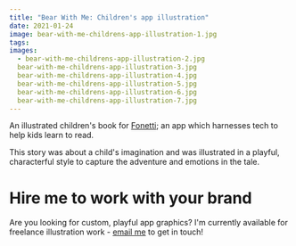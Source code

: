 ```yaml
---
title: "Bear With Me: Children's app illustration"
date: 2021-01-24
image: bear-with-me-childrens-app-illustration-1.jpg
tags:
images:
  - bear-with-me-childrens-app-illustration-2.jpg
  bear-with-me-childrens-app-illustration-3.jpg
  bear-with-me-childrens-app-illustration-4.jpg
  bear-with-me-childrens-app-illustration-5.jpg
  bear-with-me-childrens-app-illustration-6.jpg
  bear-with-me-childrens-app-illustration-7.jpg
---
```


An illustrated children's book for [Fonetti](https://www.fonetti.com/); an app which harnesses tech to help kids learn to read.

This story was about a child's imagination and was illustrated in a playful, characterful style to capture the adventure and emotions in the tale.

# Hire me to work with your brand
Are you looking for custom, playful app graphics? I'm currently available for freelance illustration work - [email me](mailto:vicky.hughes@hotmail.com) to get in touch!